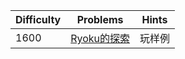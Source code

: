 | Difficulty | Problems | Hints |
|------------|------------|-----------|
| 1600 | [Ryoku的探索](https://www.luogu.com.cn/problem/P6037) | 玩样例 |
